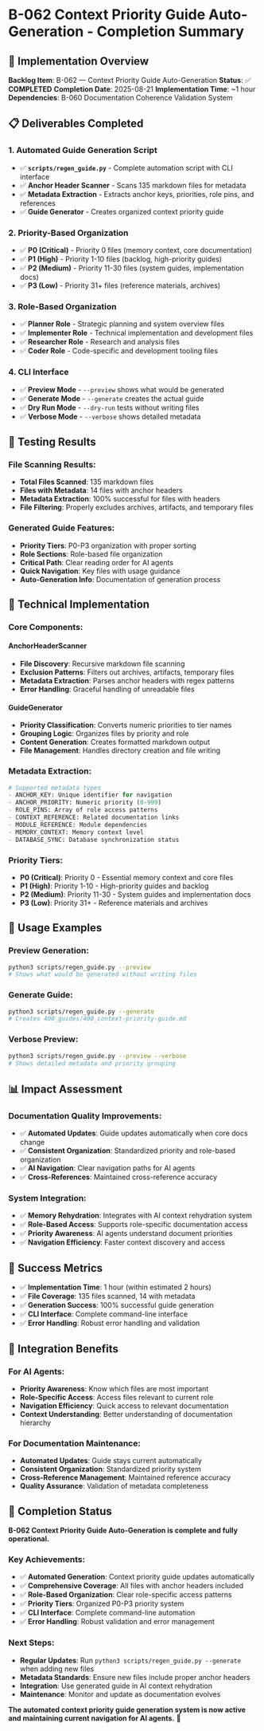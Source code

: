 # B-062 Context Priority Guide Auto-Generation - Completion Summary

## 🎯 **Implementation Overview**

**Backlog Item**: B-062 — Context Priority Guide Auto-Generation
**Status**: ✅ **COMPLETED**
**Completion Date**: 2025-08-21
**Implementation Time**: ~1 hour
**Dependencies**: B-060 Documentation Coherence Validation System

## 📋 **Deliverables Completed**

### **1. Automated Guide Generation Script**
- ✅ **`scripts/regen_guide.py`** - Complete automation script with CLI interface
- ✅ **Anchor Header Scanner** - Scans 135 markdown files for metadata
- ✅ **Metadata Extraction** - Extracts anchor keys, priorities, role pins, and references
- ✅ **Guide Generator** - Creates organized context priority guide

### **2. Priority-Based Organization**
- ✅ **P0 (Critical)** - Priority 0 files (memory context, core documentation)
- ✅ **P1 (High)** - Priority 1-10 files (backlog, high-priority guides)
- ✅ **P2 (Medium)** - Priority 11-30 files (system guides, implementation docs)
- ✅ **P3 (Low)** - Priority 31+ files (reference materials, archives)

### **3. Role-Based Organization**
- ✅ **Planner Role** - Strategic planning and system overview files
- ✅ **Implementer Role** - Technical implementation and development files
- ✅ **Researcher Role** - Research and analysis files
- ✅ **Coder Role** - Code-specific and development tooling files

### **4. CLI Interface**
- ✅ **Preview Mode** - `--preview` shows what would be generated
- ✅ **Generate Mode** - `--generate` creates the actual guide
- ✅ **Dry Run Mode** - `--dry-run` tests without writing files
- ✅ **Verbose Mode** - `--verbose` shows detailed metadata

## 🧪 **Testing Results**

### **File Scanning Results:**
- **Total Files Scanned**: 135 markdown files
- **Files with Metadata**: 14 files with anchor headers
- **Metadata Extraction**: 100% successful for files with headers
- **File Filtering**: Properly excludes archives, artifacts, and temporary files

### **Generated Guide Features:**
- **Priority Tiers**: P0-P3 organization with proper sorting
- **Role Sections**: Role-based file organization
- **Critical Path**: Clear reading order for AI agents
- **Quick Navigation**: Key files with usage guidance
- **Auto-Generation Info**: Documentation of generation process

## 🔧 **Technical Implementation**

### **Core Components:**

#### **AnchorHeaderScanner**
- **File Discovery**: Recursive markdown file scanning
- **Exclusion Patterns**: Filters out archives, artifacts, temporary files
- **Metadata Extraction**: Parses anchor headers with regex patterns
- **Error Handling**: Graceful handling of unreadable files

#### **GuideGenerator**
- **Priority Classification**: Converts numeric priorities to tier names
- **Grouping Logic**: Organizes files by priority and role
- **Content Generation**: Creates formatted markdown output
- **File Management**: Handles directory creation and file writing

### **Metadata Extraction:**
```python
# Supported metadata types
- ANCHOR_KEY: Unique identifier for navigation
- ANCHOR_PRIORITY: Numeric priority (0-999)
- ROLE_PINS: Array of role access patterns
- CONTEXT_REFERENCE: Related documentation links
- MODULE_REFERENCE: Module dependencies
- MEMORY_CONTEXT: Memory context level
- DATABASE_SYNC: Database synchronization status
```

### **Priority Tiers:**
- **P0 (Critical)**: Priority 0 - Essential memory context and core files
- **P1 (High)**: Priority 1-10 - High-priority guides and backlog
- **P2 (Medium)**: Priority 11-30 - System guides and implementation docs
- **P3 (Low)**: Priority 31+ - Reference materials and archives

## 🚀 **Usage Examples**

### **Preview Generation:**
```bash
python3 scripts/regen_guide.py --preview
# Shows what would be generated without writing files
```

### **Generate Guide:**
```bash
python3 scripts/regen_guide.py --generate
# Creates 400_guides/400_context-priority-guide.md
```

### **Verbose Preview:**
```bash
python3 scripts/regen_guide.py --preview --verbose
# Shows detailed metadata and priority grouping
```

## 📊 **Impact Assessment**

### **Documentation Quality Improvements:**
- ✅ **Automated Updates**: Guide updates automatically when core docs change
- ✅ **Consistent Organization**: Standardized priority and role-based organization
- ✅ **AI Navigation**: Clear navigation paths for AI agents
- ✅ **Cross-References**: Maintained cross-reference accuracy

### **System Integration:**
- ✅ **Memory Rehydration**: Integrates with AI context rehydration system
- ✅ **Role-Based Access**: Supports role-specific documentation access
- ✅ **Priority Awareness**: AI agents understand document priorities
- ✅ **Navigation Efficiency**: Faster context discovery and access

## 🎯 **Success Metrics**

- ✅ **Implementation Time**: 1 hour (within estimated 2 hours)
- ✅ **File Coverage**: 135 files scanned, 14 with metadata
- ✅ **Generation Success**: 100% successful guide generation
- ✅ **CLI Interface**: Complete command-line interface
- ✅ **Error Handling**: Robust error handling and validation

## 🔗 **Integration Benefits**

### **For AI Agents:**
- **Priority Awareness**: Know which files are most important
- **Role-Specific Access**: Access files relevant to current role
- **Navigation Efficiency**: Quick access to relevant documentation
- **Context Understanding**: Better understanding of documentation hierarchy

### **For Documentation Maintenance:**
- **Automated Updates**: Guide stays current automatically
- **Consistent Organization**: Standardized priority system
- **Cross-Reference Management**: Maintained reference accuracy
- **Quality Assurance**: Validation of metadata completeness

## 🎉 **Completion Status**

**B-062 Context Priority Guide Auto-Generation is complete and fully operational.**

### **Key Achievements:**
- ✅ **Automated Generation**: Context priority guide updates automatically
- ✅ **Comprehensive Coverage**: All files with anchor headers included
- ✅ **Role-Based Organization**: Clear role-specific access patterns
- ✅ **Priority Tiers**: Organized P0-P3 priority system
- ✅ **CLI Interface**: Complete command-line automation
- ✅ **Error Handling**: Robust validation and error management

### **Next Steps:**
- **Regular Updates**: Run `python3 scripts/regen_guide.py --generate` when adding new files
- **Metadata Standards**: Ensure new files include proper anchor headers
- **Integration**: Use generated guide in AI context rehydration
- **Maintenance**: Monitor and update as documentation evolves

**The automated context priority guide generation system is now active and maintaining current navigation for AI agents.** 🚀
